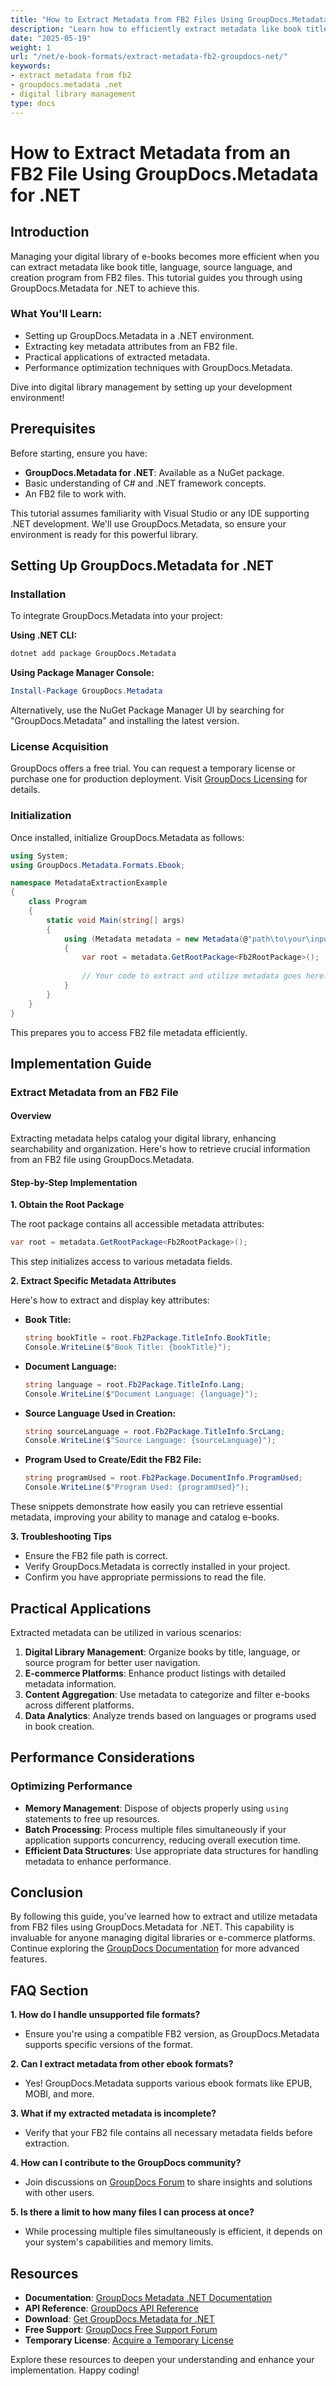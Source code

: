```yaml
---
title: "How to Extract Metadata from FB2 Files Using GroupDocs.Metadata for .NET"
description: "Learn how to efficiently extract metadata like book title, language, and program used from FB2 files using GroupDocs.Metadata for .NET. Perfect for digital library management."
date: "2025-05-19"
weight: 1
url: "/net/e-book-formats/extract-metadata-fb2-groupdocs-net/"
keywords:
- extract metadata from fb2
- groupdocs.metadata .net
- digital library management
type: docs
---
```

# How to Extract Metadata from an FB2 File Using GroupDocs.Metadata for .NET

## Introduction

Managing your digital library of e-books becomes more efficient when you can extract metadata like book title, language, source language, and creation program from FB2 files. This tutorial guides you through using GroupDocs.Metadata for .NET to achieve this.

### What You'll Learn:
- Setting up GroupDocs.Metadata in a .NET environment.
- Extracting key metadata attributes from an FB2 file.
- Practical applications of extracted metadata.
- Performance optimization techniques with GroupDocs.Metadata.

Dive into digital library management by setting up your development environment!

## Prerequisites

Before starting, ensure you have:
- **GroupDocs.Metadata for .NET**: Available as a NuGet package.
- Basic understanding of C# and .NET framework concepts.
- An FB2 file to work with.

This tutorial assumes familiarity with Visual Studio or any IDE supporting .NET development. We'll use GroupDocs.Metadata, so ensure your environment is ready for this powerful library.

## Setting Up GroupDocs.Metadata for .NET

### Installation

To integrate GroupDocs.Metadata into your project:

**Using .NET CLI:**
```bash
dotnet add package GroupDocs.Metadata
```

**Using Package Manager Console:**
```powershell
Install-Package GroupDocs.Metadata
```

Alternatively, use the NuGet Package Manager UI by searching for "GroupDocs.Metadata" and installing the latest version.

### License Acquisition

GroupDocs offers a free trial. You can request a temporary license or purchase one for production deployment. Visit [GroupDocs Licensing](https://purchase.groupdocs.com/temporary-license) for details.

### Initialization

Once installed, initialize GroupDocs.Metadata as follows:

```csharp
using System;
using GroupDocs.Metadata.Formats.Ebook;

namespace MetadataExtractionExample
{
    class Program
    {
        static void Main(string[] args)
        {
            using (Metadata metadata = new Metadata(@"path\to\your\input.fb2"))
            {
                var root = metadata.GetRootPackage<Fb2RootPackage>();
                
                // Your code to extract and utilize metadata goes here.
            }
        }
    }
}
```

This prepares you to access FB2 file metadata efficiently.

## Implementation Guide

### Extract Metadata from an FB2 File

#### Overview

Extracting metadata helps catalog your digital library, enhancing searchability and organization. Here's how to retrieve crucial information from an FB2 file using GroupDocs.Metadata.

#### Step-by-Step Implementation

**1. Obtain the Root Package**

The root package contains all accessible metadata attributes:

```csharp
var root = metadata.GetRootPackage<Fb2RootPackage>();
```

This step initializes access to various metadata fields.

**2. Extract Specific Metadata Attributes**

Here's how to extract and display key attributes:

- **Book Title:**
  ```csharp
  string bookTitle = root.Fb2Package.TitleInfo.BookTitle;
  Console.WriteLine($"Book Title: {bookTitle}");
  ```

- **Document Language:**
  ```csharp
  string language = root.Fb2Package.TitleInfo.Lang;
  Console.WriteLine($"Document Language: {language}");
  ```

- **Source Language Used in Creation:**
  ```csharp
  string sourceLanguage = root.Fb2Package.TitleInfo.SrcLang;
  Console.WriteLine($"Source Language: {sourceLanguage}");
  ```

- **Program Used to Create/Edit the FB2 File:**
  ```csharp
  string programUsed = root.Fb2Package.DocumentInfo.ProgramUsed;
  Console.WriteLine($"Program Used: {programUsed}");
  ```

These snippets demonstrate how easily you can retrieve essential metadata, improving your ability to manage and catalog e-books.

**3. Troubleshooting Tips**

- Ensure the FB2 file path is correct.
- Verify GroupDocs.Metadata is correctly installed in your project.
- Confirm you have appropriate permissions to read the file.

## Practical Applications

Extracted metadata can be utilized in various scenarios:

1. **Digital Library Management**: Organize books by title, language, or source program for better user navigation.
2. **E-commerce Platforms**: Enhance product listings with detailed metadata information.
3. **Content Aggregation**: Use metadata to categorize and filter e-books across different platforms.
4. **Data Analytics**: Analyze trends based on languages or programs used in book creation.

## Performance Considerations

### Optimizing Performance

- **Memory Management**: Dispose of objects properly using `using` statements to free up resources.
- **Batch Processing**: Process multiple files simultaneously if your application supports concurrency, reducing overall execution time.
- **Efficient Data Structures**: Use appropriate data structures for handling metadata to enhance performance.

## Conclusion

By following this guide, you've learned how to extract and utilize metadata from FB2 files using GroupDocs.Metadata for .NET. This capability is invaluable for anyone managing digital libraries or e-commerce platforms. Continue exploring the [GroupDocs Documentation](https://docs.groupdocs.com/metadata/net/) for more advanced features.

## FAQ Section

**1. How do I handle unsupported file formats?**
- Ensure you're using a compatible FB2 version, as GroupDocs.Metadata supports specific versions of the format.

**2. Can I extract metadata from other ebook formats?**
- Yes! GroupDocs.Metadata supports various ebook formats like EPUB, MOBI, and more.

**3. What if my extracted metadata is incomplete?**
- Verify that your FB2 file contains all necessary metadata fields before extraction.

**4. How can I contribute to the GroupDocs community?**
- Join discussions on [GroupDocs Forum](https://forum.groupdocs.com/c/metadata/) to share insights and solutions with other users.

**5. Is there a limit to how many files I can process at once?**
- While processing multiple files simultaneously is efficient, it depends on your system's capabilities and memory limits.

## Resources

- **Documentation**: [GroupDocs Metadata .NET Documentation](https://docs.groupdocs.com/metadata/net/)
- **API Reference**: [GroupDocs API Reference](https://reference.groupdocs.com/metadata/net/)
- **Download**: [Get GroupDocs.Metadata for .NET](https://releases.groupdocs.com/metadata/net/)
- **Free Support**: [GroupDocs Free Support Forum](https://forum.groupdocs.com/c/metadata/)
- **Temporary License**: [Acquire a Temporary License](https://purchase.groupdocs.com/temporary-license/)

Explore these resources to deepen your understanding and enhance your implementation. Happy coding!

